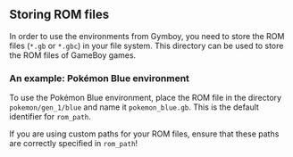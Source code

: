 ## Storing ROM files

In order to use the environments from Gymboy, you need to store the ROM files (`*.gb` or `*.gbc`) in your file system.
This directory can be used to store the ROM files of GameBoy games.

### An example: Pokémon Blue environment
To use the Pokémon Blue environment, place the ROM file in the directory `pokemon/gen_1/blue` and name it `pokemon_blue.gb`.
This is the default identifier for `rom_path`.

If you are using custom paths for your ROM files, ensure that these paths are correctly specified in `rom_path`!